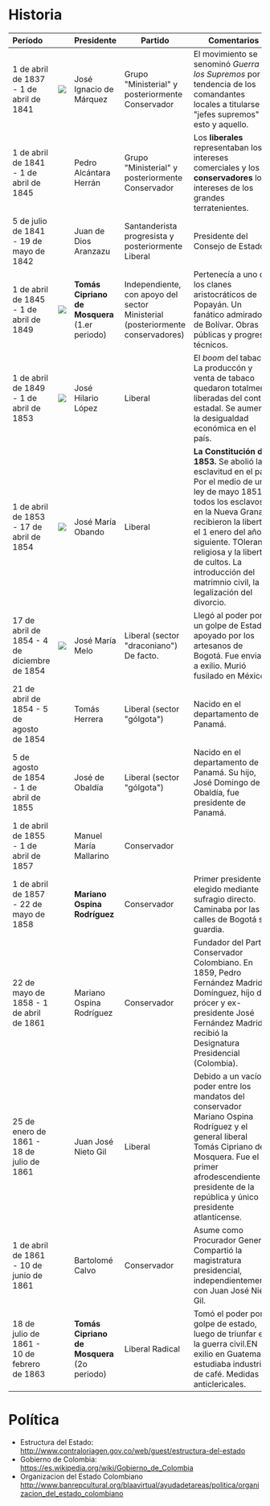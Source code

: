 # Historia

| Período | | Presidente | Partido | Comentarios |
|:---|---|---|---|---|
| 1 de abril de 1837 - 1 de abril de 1841 | ![](https://upload.wikimedia.org/wikipedia/commons/e/e7/Jos%C3%A9_Ignacio_de_M%C3%A1rquez_1.jpg) | José Ignacio de Márquez | Grupo "Ministerial" y posteriormente Conservador | El movimiento se senominó *Guerra de los Supremos* por la tendencia de los comandantes locales a titularse "jefes supremos" de esto y aquello. |
|  1 de abril de 1841 - 1 de abril de 1845 | | Pedro Alcántara Herrán | Grupo "Ministerial" y posteriormente Conservador | Los **liberales** representaban los intereses comerciales y los **conservadores** los intereses de los grandes terratenientes. |
| 5 de julio de 1841 - 19 de mayo de 1842	| | Juan de Dios Aranzazu	| Santanderista progresista y posteriormente Liberal |	Presidente del Consejo de Estado |
| 1 de abril de 1845 - 1 de abril de 1849	| ![](https://upload.wikimedia.org/wikipedia/commons/a/ac/Portrait_of_Tom%C3%A1s_Cipriano_de_Mosquera.jpg) |	**Tomás Cipriano de Mosquera** (1.er periodo)	| Independiente, con apoyo del sector Ministerial (posteriormente conservadores) | Pertenecía a uno de los clanes aristocráticos de Popayán. Un fanático admirador de Bolívar. Obras públicas y progresos técnicos. |
| 1 de abril de 1849 - 1 de abril de 1853	| ![](https://upload.wikimedia.org/wikipedia/commons/c/c8/General_Jos%C3%A9_Hilario_L%C3%B3pez.jpg)	| José Hilario López	| Liberal | El *boom* del tabaco. La produccón y venta de tabaco quedaron totalmente liberadas del control estadal. Se aumentó la desigualdad económica en el país. |
|1 de abril de 1853 - 17 de abril de 1854	| ![](https://upload.wikimedia.org/wikipedia/commons/5/5c/Jos%C3%A9_Mar%C3%ADa_Obando_del_Campo.jpg) | José María Obando	| Liberal | **La Constitución de 1853.** Se abolió la esclavitud en el país. Por el medio de una ley de mayo 1851 todos los esclavos en la Nueva Granada recibieron la libertad el 1 enero del año siguiente. TOlerancia religiosa y la libertad de cultos. La introducción del matrimnio civil, la legalización del divorcio. |
| 17 de abril de 1854 - 4 de diciembre de 1854 | ![](https://upload.wikimedia.org/wikipedia/commons/c/c7/Jose_Maria_Melo_1.jpg) | José María Melo	| Liberal (sector "draconiano")	De facto. | Llegó al poder por un golpe de Estado apoyado por los artesanos de Bogotá. Fue enviado a exilio. Murió fusilado en México. |
| 21 de abril de 1854 - 5 de agosto de 1854	| |	Tomás Herrera	| Liberal (sector "gólgota") |	Nacido en el departamento de Panamá. |
| 5 de agosto de 1854 - 1 de abril de 1855 | |	José de Obaldía	| Liberal (sector "gólgota") |	Nacido en el departamento de Panamá. Su hijo, José Domingo de Obaldía, fue presidente de Panamá. |
| 1 de abril de 1855 - 1 de abril de 1857	|  |	Manuel María Mallarino |	Conservador | |	
| 1 de abril de 1857 - 22 de mayo de 1858	|  |	**Mariano Ospina Rodríguez** |	Conservador | Primer presidente elegido mediante sufragio directo. Caminaba por las calles de Bogotá sin guardia. |
| 22 de mayo de 1858 - 1 de abril de 1861	| |	Mariano Ospina Rodríguez	| Conservador	| Fundador del Partido Conservador Colombiano. En 1859, Pedro Fernández Madrid Domínguez, hijo del prócer y ex-presidente José Fernández Madrid, recibió la Designatura Presidencial (Colombia). |
| 25 de enero de 1861 - 18 de julio de 1861	| |	Juan José Nieto Gil	| Liberal	| Debido a un vacío de poder entre los mandatos del conservador Mariano Ospina Rodríguez y el general liberal Tomás Cipriano de Mosquera. Fue el primer afrodescendiente presidente de la república y único presidente atlanticense. |
|1 de abril de 1861 - 10 de junio de 1861	| |	Bartolomé Calvo	| Conservador	| Asume como Procurador General. Compartió la magistratura presidencial, independientemente, con Juan José Nieto Gil. |
| 18 de julio de 1861 - 10 de febrero de 1863	| |	**Tomás Cipriano de Mosquera** (2o periodo) |	Liberal Radical	| Tomó el poder por golpe de estado, luego de triunfar en la guerra civil.EN exilio en Guatemala estudiaba industria de café. Medidas anticlericales. |

# Política

* Estructura del Estado: http://www.contraloriagen.gov.co/web/guest/estructura-del-estado
* Gobierno de Colombia: https://es.wikipedia.org/wiki/Gobierno_de_Colombia
* Organizacion del Estado Colombiano http://www.banrepcultural.org/blaavirtual/ayudadetareas/politica/organizacion_del_estado_colombiano
